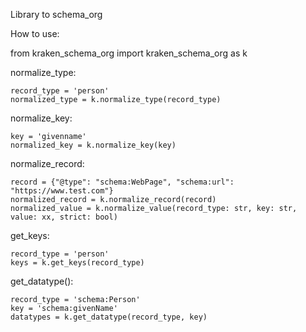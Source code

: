 Library to schema_org


How to use:

from kraken_schema_org import kraken_schema_org as k

normalize_type:
```
record_type = 'person'
normalized_type = k.normalize_type(record_type)
```

normalize_key:
```
key = 'givenname'
normalized_key = k.normalize_key(key)
```

normalize_record:
```
record = {"@type": "schema:WebPage", "schema:url": "https://www.test.com"}
normalized_record = k.normalize_record(record)
normalized_value = k.normalize_value(record_type: str, key: str, value: xx, strict: bool)

```




get_keys:
```
record_type = 'person'
keys = k.get_keys(record_type)
```

get_datatype():
```
record_type = 'schema:Person'
key = 'schema:givenName'
datatypes = k.get_datatype(record_type, key)
```

